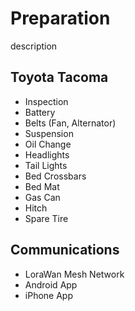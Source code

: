 # Preparation

description

## Toyota Tacoma

- Inspection
- Battery
- Belts (Fan, Alternator)
- Suspension
- Oil Change
- Headlights
- Tail Lights
- Bed Crossbars
- Bed Mat
- Gas Can
- Hitch
- Spare Tire

## Communications

- LoraWan Mesh Network
- Android App
- iPhone App
